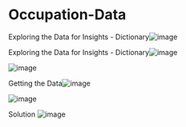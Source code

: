 # Occupation-Data

Exploring the Data for Insights - Dictionary![image](https://user-images.githubusercontent.com/6117230/157118879-0c0a5619-3203-4500-8345-45d4f840127a.png)

Exploring the Data for Insights - Dictionary![image](https://user-images.githubusercontent.com/6117230/157119048-a80c4a67-dcc8-4f61-b5a5-9a1f159e896c.png)

![image](https://user-images.githubusercontent.com/6117230/157118933-1ea0b7ce-f7e2-4bd7-9775-4fc9033720e8.png)

Getting the Data![image](https://user-images.githubusercontent.com/6117230/157119020-db1907b9-197b-4545-948a-01e8b2fc53be.png)

![image](https://user-images.githubusercontent.com/6117230/157119067-65a5a104-efc2-4a66-b8ad-8f4bb9fc557b.png)

Solution
![image](https://user-images.githubusercontent.com/6117230/157119166-1a16d26c-0eb4-4c69-be24-98b87f6e0df2.png)
